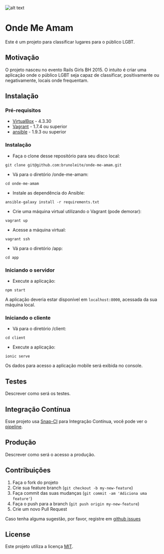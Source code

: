 ![alt text](https://github.com/brunoleite/onde-me-amam/blob/master/resources/marcaweb.png "Onde Me Amam")

# Onde Me Amam

Este é um projeto para classificar lugares para o público LGBT.

## Motivação

O projeto nasceu no evento Rails Girls BH 2015. O intuito é criar uma aplicação onde o público LGBT seja capaz de classificar, positivamente ou negativamente, locais onde frequentam.

## Instalação

### Pré-requisitos
* [VirtualBox](https://www.virtualbox.org/wiki/Download_Old_Builds_4_3) - 4.3.30
* [Vagrant](https://www.vagrantup.com/downloads.html) - 1.7.4 ou superior
* [ansible](http://www.ansible.com/) - 1.9.3 ou superior

### Instalação
- Faça o clone desse repositório para seu disco local:
```
git clone git@github.com:brunoleite/onde-me-amam.git
```

- Vá para o diretório /onde-me-amam:
```
cd onde-me-amam
```

- Instale as dependência do Ansible:
```
ansible-galaxy install -r requirements.txt
```

- Crie uma máquina virtual utilizando o Vagrant (pode demorar): 
```
vagrant up
```

- Acesse a máquina virtual:
```
vagrant ssh
```

- Vá para o diretório /app:
```
cd app
```

### Iniciando o servidor

- Execute a aplicação:
```
npm start
```

A aplicação deveria estar disponível em `localhost:8000`, acessada da sua máquina local.

### Iniciando o cliente

- Vá para o diretório /client:
```
cd client
```

- Execute a aplicação:
```
ionic serve
```

Os dados para acesso a aplicação mobile será exibida no console.

## Testes

Descrever como será os testes.

## Integração Contínua

Esse projeto usa [Snap-CI](https://snap-ci.com/) para Integração Contínua, você pode ver o [pipeline](https://snap-ci.com/brunoleite/onde-me-amam/branch/master). 

## Produção

Descrever como será o acesso a produção.

## Contribuições

1. Faça o fork do projeto
2. Crie sua feature branch (`git checkout -b my-new-feature`)
3. Faça commit das suas mudanças (`git commit -am 'Adiciona uma feature'`)
4. Faça o push para a branch (`git push origin my-new-feature`)
5. Crie um novo Pull Request

Caso tenha alguma sugestão, por favor, registre em [github issues](https://github.com/brunoleite/onde-me-amam/issues)

## License

Este projeto utiliza a licença [MIT](https://opensource.org/licenses/MIT).
